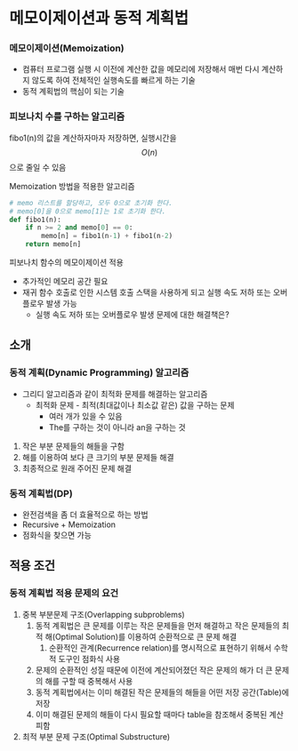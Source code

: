 # 메모이제이션과 동적 계획법

### 메모이제이션(Memoization)

- 컴퓨터 프로그램 실행 시 이전에 계산한 값을 메모리에 저장해서 매번 다시 계산하지 않도록 하여 전체적인 실행속도를 빠르게 하는 기술
- 동적 계획법의 핵심이 되는 기술

### 피보나치 수를 구하는 알고리즘

 fibo1(n)의 값을 계산하자마자 저장하면, 실행시간을 $$ O(n) $$으로 줄일 수 있음

Memoization  방법을 적용한 알고리즘

~~~python
# memo 리스트를 할당하고, 모두 0으로 초기화 한다.
# memo[0]을 0으로 memo[1]는 1로 초기화 한다.
def fibo1(n):
    if n >= 2 and memo[0] == 0:
        memo[n] = fibo1(n-1) + fibo1(n-2)
    return memo[n]
~~~

피보나치 함수의 메모이제이션 적용

- 추가적인 메모리 공간 필요
- 재귀 함수 호출로 인한 시스템 호출 스택을 사용하게 되고 실행 속도 저하 또는 오버플로우 발생 가능
  - 실행 속도 저하 또는 오버플로우 발생 문제에 대한 해결책은?

## 소개

### 동적 계획(Dynamic Programming) 알고리즘

- 그리디 알고리즘과 같이 최적화 문제를 해결하는 알고리즘
  - 최적화 문제 - 최적(최대값이나 최소값 같은) 값을 구하는 문제
    - 여러 개가 있을 수 있음
    -  The를 구하는 것이 아니라 an을 구하는 것

1. 작은 부분 문제들의 해들을 구함
2. 해를 이용하여 보다 큰 크기의 부분 문제들 해결
3. 최종적으로 원래 주어진 문제 해결

### 동적 계획법(DP)

- 완전검색을 좀 더 효율적으로 하는 방법
- Recursive + Memoization
- 점화식을 찾으면 가능

## 적용 조건

### 동적 계획법 적용 문제의 요건

1. 중복 부분문제 구조(Overlapping subproblems)
   1. 동적 계획법은 큰 문제를 이루는 작은 문제들을 먼저 해결하고 작은 문제들의 최적 해(Optimal Solution)를 이용하여 순환적으로 큰 문제 해결
      1. 순환적인 관계(Recurrence relation)를 명시적으로 표현하기 위해서 수학적 도구인 점화식 사용
   2. 문제의 순환적인 성질 때문에 이전에 계산되어졌던 작은 문제의 해가 더 큰 문제의 해를 구할 때 중복해서 사용
   3. 동적 계획법에서는 이미 해결된 작은 문제들의 해들을 어떤 저장 공간(Table)에 저장
   4. 이미 해결된 문제의 해들이 다시 필요할 때마다 table을 참조해서 중복된 계산 피함
2. 최적 부분 문제 구조(Optimal Substructure)



